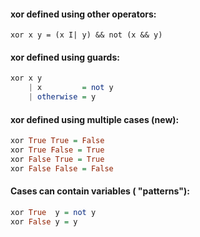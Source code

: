 #### ﻿﻿xor defined using other operators:  
    xor x y = (x I| y) && not (x && y)
#### ﻿﻿xor defined using guards:  
```haskell
xor x y
	| x         = not y
	| otherwise = y
```
#### xor defined using multiple cases (new):  
```haskell
xor True True = False  
xor True False = True 
xor False True = True
xor False False = False
```
#### Cases can contain variables ( "patterns"):  
```haskell
xor True  y = not y 
xor False y = y
```
